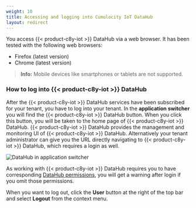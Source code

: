 ```yaml
---
weight: 10
title: Accessing and logging into Cumulocity IoT DataHub
layout: redirect
---
```


You access {{< product-c8y-iot >}} DataHub via a web browser. It has been tested with the following web browsers:

* Firefox (latest version)
* Chrome (latest version)

> **Info:** Mobile devices like smartphones or tablets are not supported.

### How to log into {{< product-c8y-iot >}} DataHub

After the {{< product-c8y-iot >}} DataHub services have been subscribed for your tenant, you have to log into your tenant. In the **application switcher** you will find the {{< product-c8y-iot >}} DataHub button. When you click this button, you will be taken to the home page of {{< product-c8y-iot >}} DataHub. {{< product-c8y-iot >}} DataHub provides the management and monitoring UI of {{< product-c8y-iot >}} DataHub. Alternatively your tenant administrator can give you the URL directly navigating to {{< product-c8y-iot >}} DataHub, which requires a login as well.

<img src="/images/datahub-guide/datahub-app-switcher.png" alt="DataHub in application switcher"  style="max-width: 100%">


As working with {{< product-c8y-iot >}} DataHub requires you to have corresponding [DataHub permissions](/datahub/setting-up-datahub/#defining-permissions), you will get a warning after login if you omit those permissions.

When you want to log out, click the **User** button at the right of the top bar and select **Logout** from the context menu.
